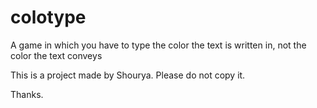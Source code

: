 # colotype
A game in which you have to type the color the text is written in, not the color the text conveys

This is a project made by Shourya. Please do not copy it.

Thanks.
